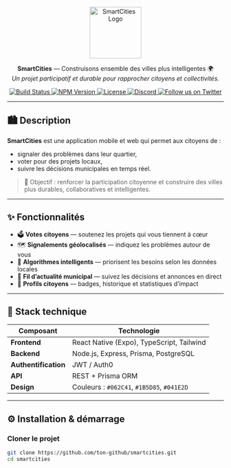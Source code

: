 <p align="center">
  <a href="https://smartcities.app" target="blank">
    <img src="https://cdn-icons-png.flaticon.com/512/854/854894.png" width="120" alt="SmartCities Logo" />
  </a>
</p>

<p align="center">
  <b>SmartCities</b> — Construisons ensemble des villes plus intelligentes 🌍  
  <br/>
  <i>Un projet participatif et durable pour rapprocher citoyens et collectivités.</i>
</p>

<p align="center">
  <a href="https://github.com/ton-github/smartcities/actions">
    <img src="https://img.shields.io/github/actions/workflow/status/ton-github/smartcities/ci.yml?branch=main" alt="Build Status"/>
  </a>
  <a href="https://www.npmjs.com/package/smartcities">
    <img src="https://img.shields.io/npm/v/smartcities.svg" alt="NPM Version" />
  </a>
  <a href="./LICENSE">
    <img src="https://img.shields.io/github/license/ton-github/smartcities.svg" alt="License" />
  </a>
  <a href="https://discord.gg/xxxxxx">
    <img src="https://img.shields.io/badge/Discord-Join%20us-blue.svg" alt="Discord" />
  </a>
  <a href="https://twitter.com/smartcities_app">
    <img src="https://img.shields.io/twitter/follow/smartcities_app.svg?style=social" alt="Follow us on Twitter" />
  </a>
</p>

---

## 🏙️ Description

**SmartCities** est une application mobile et web qui permet aux citoyens de :
- signaler des problèmes dans leur quartier,  
- voter pour des projets locaux,  
- suivre les décisions municipales en temps réel.  

> 🎯 Objectif : renforcer la participation citoyenne et construire des villes plus durables, collaboratives et intelligentes.

---

## ✨ Fonctionnalités

- 🗳️ **Votes citoyens** — soutenez les projets qui vous tiennent à cœur  
- 🗺️ **Signalements géolocalisés** — indiquez les problèmes autour de vous  
- 🧠 **Algorithmes intelligents** — priorisent les besoins selon les données locales  
- 💬 **Fil d’actualité municipal** — suivez les décisions et annonces en direct  
- 👥 **Profils citoyens** — badges, historique et statistiques d’impact  

---

## 🧩 Stack technique

| Composant | Technologie |
|------------|--------------|
| **Frontend** | React Native (Expo), TypeScript, Tailwind |
| **Backend** | Node.js, Express, Prisma, PostgreSQL |
| **Authentification** | JWT / Auth0 |
| **API** | REST + Prisma ORM |
| **Design** | Couleurs : `#062C41`, `#1B5D85`, `#041E2D` |

---

## ⚙️ Installation & démarrage

### Cloner le projet
```bash
git clone https://github.com/ton-github/smartcities.git
cd smartcities
